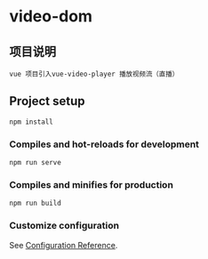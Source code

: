 # video-dom
## 项目说明
```
vue 项目引入vue-video-player 播放视频流（直播）
```

## Project setup
```
npm install
```

### Compiles and hot-reloads for development
```
npm run serve
```

### Compiles and minifies for production
```
npm run build
```

### Customize configuration
See [Configuration Reference](https://cli.vuejs.org/config/).
